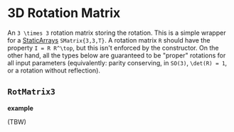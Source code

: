 # 3D Rotation Matrix

An ``3 \times 3`` rotation matrix storing the rotation.
This is a simple wrapper for a [StaticArrays](https://github.com/JuliaArrays/StaticArrays.jl) `SMatrix{3,3,T}`.
A rotation matrix ``R`` should have the property ``I = R R^\top``, but this isn't enforced by the constructor.
On the other hand, all the types below are guaranteed to be "proper" rotations for all input parameters (equivalently: parity conserving, in ``SO(3)``, ``\det(R) = 1``, or a rotation without reflection).

## `RotMatrix3`

**example**

(TBW)
